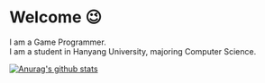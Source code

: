 # Welcome 😉
I am a Game Programmer.  
I am a student in Hanyang University, majoring Computer Science.

[![Anurag's github stats](https://github-readme-stats.vercel.app/api?username=kyj0701)](https://github.com/anuraghazra/github-readme-stats)

<!--
**kyj0701/kyj0701** is a ✨ _special_ ✨ repository because its `README.md` (this file) appears on your GitHub profile.

Here are some ideas to get you started:

- 🔭 I’m currently working on ...
- 🌱 I’m currently learning ...
- 👯 I’m looking to collaborate on ...
- 🤔 I’m looking for help with ...
- 💬 Ask me about ...
- 📫 How to reach me: ...
- 😄 Pronouns: ...
- ⚡ Fun fact: ...
-->
